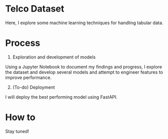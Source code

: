 # Telco Dataset
 Here, I explore some machine learning techniques for handling tabular data.

 # Process
 1. Exploration and development of models
 
 Using a Jupyter Notebook to document my findings and progress, I explore the dataset and develop several models and attempt to engineer features to improve performance. 

 2. (To-do) Deployment

 I will deploy the best performing model using FastAPI. 

 # How to
 Stay tuned!
